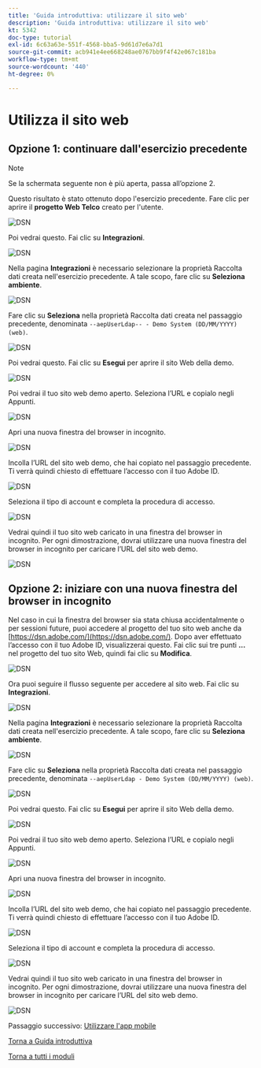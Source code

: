 ```yaml
---
title: 'Guida introduttiva: utilizzare il sito web'
description: 'Guida introduttiva: utilizzare il sito web'
kt: 5342
doc-type: tutorial
exl-id: 6c63a63e-551f-4568-bba5-9d61d7e6a7d1
source-git-commit: acb941e4ee668248ae0767bb9f4f42e067c181ba
workflow-type: tm+mt
source-wordcount: '440'
ht-degree: 0%

---
```


# Utilizza il sito web

## Opzione 1: continuare dall&#39;esercizio precedente

>[!NOTE]
>
>Se la schermata seguente non è più aperta, passa all’opzione 2.

Questo risultato è stato ottenuto dopo l&#39;esercizio precedente. Fare clic per aprire il **progetto Web Telco** creato per l&#39;utente.

![DSN](./images/dsn5a.png)

Poi vedrai questo. Fai clic su **Integrazioni**.

![DSN](./images/web1.png)

Nella pagina **Integrazioni** è necessario selezionare la proprietà Raccolta dati creata nell&#39;esercizio precedente. A tale scopo, fare clic su **Seleziona ambiente**.

![DSN](./images/web2.png)

Fare clic su **Seleziona** nella proprietà Raccolta dati creata nel passaggio precedente, denominata `--aepUserLdap-- - Demo System (DD/MM/YYYY) (web)`.

![DSN](./images/web2a.png)

Poi vedrai questo. Fai clic su **Esegui** per aprire il sito Web della demo.

![DSN](./images/web2b.png)

Poi vedrai il tuo sito web demo aperto. Seleziona l’URL e copialo negli Appunti.

![DSN](./images/web3.png)

Apri una nuova finestra del browser in incognito.

![DSN](./images/web4.png)

Incolla l’URL del sito web demo, che hai copiato nel passaggio precedente. Ti verrà quindi chiesto di effettuare l’accesso con il tuo Adobe ID.

![DSN](./images/web5.png)

Seleziona il tipo di account e completa la procedura di accesso.

![DSN](./images/web6.png)

Vedrai quindi il tuo sito web caricato in una finestra del browser in incognito. Per ogni dimostrazione, dovrai utilizzare una nuova finestra del browser in incognito per caricare l’URL del sito web demo.

![DSN](./images/web7.png)

## Opzione 2: iniziare con una nuova finestra del browser in incognito

Nel caso in cui la finestra del browser sia stata chiusa accidentalmente o per sessioni future, puoi accedere al progetto del tuo sito web anche da [https://dsn.adobe.com/](https://dsn.adobe.com/). Dopo aver effettuato l’accesso con il tuo Adobe ID, visualizzerai questo. Fai clic sui tre punti **...** nel progetto del tuo sito Web, quindi fai clic su **Modifica**.

![DSN](./images/web8.png)

Ora puoi seguire il flusso seguente per accedere al sito web. Fai clic su **Integrazioni**.

![DSN](./images/web1.png)

Nella pagina **Integrazioni** è necessario selezionare la proprietà Raccolta dati creata nell&#39;esercizio precedente. A tale scopo, fare clic su **Seleziona ambiente**.

![DSN](./images/web2.png)

Fare clic su **Seleziona** nella proprietà Raccolta dati creata nel passaggio precedente, denominata `--aepUserLdap - Demo System (DD/MM/YYYY) (web)`.

![DSN](./images/web2a.png)

Poi vedrai questo. Fai clic su **Esegui** per aprire il sito Web della demo.

![DSN](./images/web2b.png)

Poi vedrai il tuo sito web demo aperto. Seleziona l’URL e copialo negli Appunti.

![DSN](./images/web3.png)

Apri una nuova finestra del browser in incognito.

![DSN](./images/web4.png)

Incolla l’URL del sito web demo, che hai copiato nel passaggio precedente. Ti verrà quindi chiesto di effettuare l’accesso con il tuo Adobe ID.

![DSN](./images/web5.png)

Seleziona il tipo di account e completa la procedura di accesso.

![DSN](./images/web6.png)

Vedrai quindi il tuo sito web caricato in una finestra del browser in incognito. Per ogni dimostrazione, dovrai utilizzare una nuova finestra del browser in incognito per caricare l’URL del sito web demo.

![DSN](./images/web7.png)

Passaggio successivo: [Utilizzare l&#39;app mobile](./ex5.md)

[Torna a Guida introduttiva](./getting-started.md)

[Torna a tutti i moduli](./../../../overview.md)
